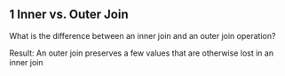 ## 1 Inner vs. Outer Join
What is the difference between an inner join and an outer join operation?


Result: An outer join preserves a few values that are otherwise lost in an inner join
